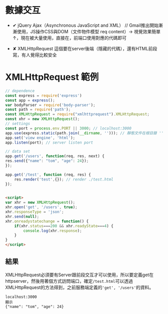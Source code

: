 
# 數據交互

- ✔ jQuery Ajax（Asynchronous JavaScript and XML） // Gmail推出開始漸漸使用，JS操作CSS與DOM（文件物件模型 req content）-> 視覺效果簡單 ↑，現在被大量使用，直接在，前端口使用對應的代碼即可

- ✘ XMLHttpRequest 這個要在server後端（隱藏的代碼），還有HTML前段寫，有人覺得比較安全

# XMLHttpRequest 範例

```js ./app.js
// dependence
const express = require('express')
const app = express();
var bodyParser = require('body-parser');
const path = require('path');
const XMLHttpRequest = require("xmlhttprequest").XMLHttpRequest;
const xhr = new XMLHttpRequest();
// settings
const port = process.env.PORT || 3000; // localhost:3000
app.use(express.static(path.join(__dirname, ''))); // 靜態文件在根目錄 ''，都可以訪問
app.set('view engine', 'html');
app.listen(port); // server listen port

// data set
app.get('/users', function(req, res, next) {
res.send({"name": "tom", "age": 24});
});

app.get('/test', function (req, res) {
    res.render('test',{}); // render ./test.html
});
  

```

```html ./test.html
<script>
var xhr = new XMLHttpRequest();
xhr.open('get', '/users', true);
xhr.responseType = 'json';
xhr.send(null);
xhr.onreadystatechange = function() {
    if(xhr.status===200 && xhr.readyState===4) {
        console.log(xhr.response);
    }
}    
</script>
```

## 結果

XMLHttpRequest必須要有Server跟前段交互才可以使用，所以要定義get在httpserver，然後用著個方式訪問端口，確定`/test.html`可以透過XMLHttpRequest的方法得到，之前服務端定義的`'get', '/users'`的資料。

```
localhost:3000
顯示
{"name": "tom", "age": 24}
```